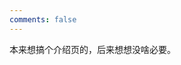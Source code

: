```yaml
---
comments: false
---
```

<!--<link rel="stylesheet" href="./css/main.css">-->
<div>本来想搞个介绍页的，后来想想没啥必要。</div>
<!--<canvas id="canvas"></canvas>-->
<!--<script src="./js/main.js"></script>-->


